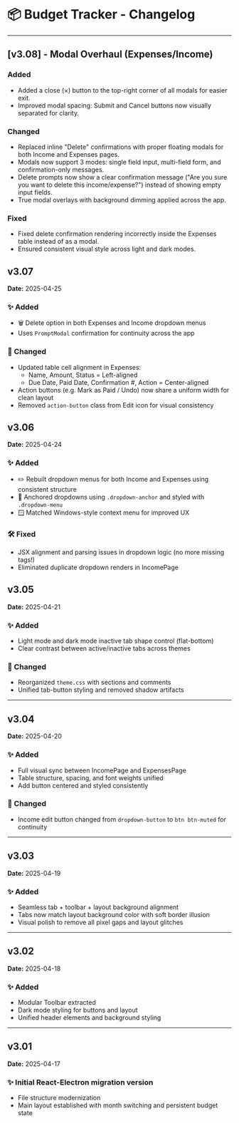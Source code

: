 # 📦 Budget Tracker - Changelog

---

## [v3.08] - Modal Overhaul (Expenses/Income)
### Added
- Added a close (×) button to the top-right corner of all modals for easier exit.
- Improved modal spacing: Submit and Cancel buttons now visually separated for clarity.

### Changed
- Replaced inline "Delete" confirmations with proper floating modals for both Income and Expenses pages.
- Modals now support 3 modes: single field input, multi-field form, and confirmation-only messages.
- Delete prompts now show a clear confirmation message ("Are you sure you want to delete this income/expense?") instead of showing empty input fields.
- True modal overlays with background dimming applied across the app.

### Fixed
- Fixed delete confirmation rendering incorrectly inside the Expenses table instead of as a modal.
- Ensured consistent visual style across light and dark modes.

## v3.07

**Date:** 2025-04-25

### ✨ Added

- 🗑 Delete option in both Expenses and Income dropdown menus
- Uses `PromptModal` confirmation for continuity across the app

### 🧼 Changed

- Updated table cell alignment in Expenses:
  - Name, Amount, Status = Left-aligned
  - Due Date, Paid Date, Confirmation #, Action = Center-aligned
- Action buttons (e.g. Mark as Paid / Undo) now share a uniform width for clean layout
- Removed `action-button` class from Edit icon for visual consistency

## v3.06

**Date:** 2025-04-24

### ✨ Added

- ✏️ Rebuilt dropdown menus for both Income and Expenses using consistent structure
- 🧭 Anchored dropdowns using `.dropdown-anchor` and styled with `.dropdown-menu`
- 🪟 Matched Windows-style context menu for improved UX

### 🛠 Fixed

- JSX alignment and parsing issues in dropdown logic (no more missing tags!)
- Eliminated duplicate dropdown renders in IncomePage

## v3.05

**Date:** 2025-04-21

### ✨ Added

- Light mode and dark mode inactive tab shape control (flat-bottom)
- Clear contrast between active/inactive tabs across themes

### 🧼 Changed

- Reorganized `theme.css` with sections and comments
- Unified tab-button styling and removed shadow artifacts

---

## v3.04

**Date:** 2025-04-20

### ✨ Added

- Full visual sync between IncomePage and ExpensesPage
- Table structure, spacing, and font weights unified
- Add button centered and styled consistently

### 🔧 Changed

- Income edit button changed from `dropdown-button` to `btn btn-muted` for continuity

---

## v3.03

**Date:** 2025-04-19

### ✨ Added

- Seamless tab + toolbar + layout background alignment
- Tabs now match layout background color with soft border illusion
- Visual polish to remove all pixel gaps and layout glitches

---

## v3.02

**Date:** 2025-04-18

### ✨ Added

- Modular Toolbar extracted
- Dark mode styling for buttons and layout
- Unified header elements and background styling

---

## v3.01

**Date:** 2025-04-17

### ✨ Initial React-Electron migration version

- File structure modernization
- Main layout established with month switching and persistent budget state
